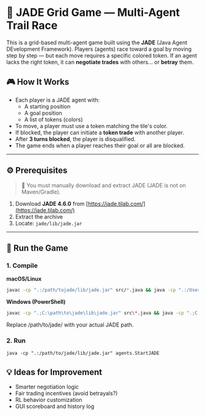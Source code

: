 # 🧠 JADE Grid Game — Multi-Agent Trail Race

This is a grid-based multi-agent game built using the **JADE** (Java Agent DEvelopment Framework). Players (agents) race toward a goal by moving step by step — but each move requires a specific colored token. If an agent lacks the right token, it can **negotiate trades** with others... or **betray** them.

## 🎮 How It Works

- Each player is a JADE agent with:
  - A starting position
  - A goal position
  - A list of tokens (colors)
- To move, a player must use a token matching the tile's color.
- If blocked, the player can initiate a **token trade** with another player.
- After **3 turns blocked**, the player is disqualified.
- The game ends when a player reaches their goal or all are blocked.

---

## ⚙️ Prerequisites

> 🧩 You must manually download and extract JADE (JADE is not on Maven/Gradle).

1. Download **JADE 4.6.0** from [https://jade.tilab.com/](https://jade.tilab.com/)
2. Extract the archive
3. Locate: `jade/lib/jade.jar`

---

## 🧪 Run the Game

### 1. Compile

**macOS/Linux**
```bash
javac -cp ".:/path/tojade/lib/jade.jar" src/*.java && java -cp ".:/Users/mery/Downloads/JADE-all-4.6.0/jade/lib/jade.jar:src" StartJADE
```
**Windows (PowerShell)**
``` bash
javac -cp ".;C:\path\to\jade\lib\jade.jar" src\*.java && java -cp ".;C:\path\to\jade\lib\jade.jar;src" StartJADE    
```

Replace /path/to/jade/ with your actual JADE path.

### 2. Run
```
java -cp ".:/path/to/jade/lib/jade.jar" agents.StartJADE
```

## 💡 Ideas for Improvement

- Smarter negotiation logic
- Fair trading incentives (avoid betrayals?)
- RL behavior customization
- GUI scoreboard and history log
